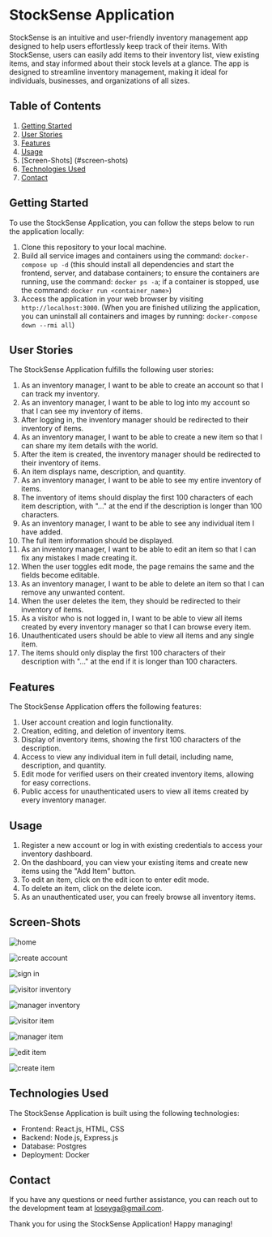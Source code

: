# StockSense Application

StockSense is an intuitive and user-friendly inventory management app designed to help users effortlessly keep track of their items. With StockSense, users can easily add items to their inventory list, view existing items, and stay informed about their stock levels at a glance. The app is designed to streamline inventory management, making it ideal for individuals, businesses, and organizations of all sizes.

## Table of Contents
1. [Getting Started](#getting-started)
2. [User Stories](#user-stories)
3. [Features](#features)
4. [Usage](#usage)
5. [Screen-Shots] (#screen-shots)
6. [Technologies Used](#technologies-used)
7. [Contact](#contact)

## Getting Started
To use the StockSense Application, you can follow the steps below to run the application locally:

1. Clone this repository to your local machine.
2. Build all service images and containers using the command: `docker-compose up -d` (this should install all dependencies and start the frontend, server, and database containers; to ensure the containers are running, use the command: `docker ps -a`; if a container is stopped, use the command: `docker run <container_name>`)
3. Access the application in your web browser by visiting `http://localhost:3000`.
(When you are finished utilizing the application, you can uninstall all containers and images by running: `docker-compose down --rmi all`)

## User Stories
The StockSense Application fulfills the following user stories:

1. As an inventory manager, I want to be able to create an account so that I can track my inventory.
2. As an inventory manager, I want to be able to log into my account so that I can see my inventory of items.
3. After logging in, the inventory manager should be redirected to their inventory of items.
4. As an inventory manager, I want to be able to create a new item so that I can share my item details with the world.
5. After the item is created, the inventory manager should be redirected to their inventory of items.
6. An item displays name, description, and quantity.
7. As an inventory manager, I want to be able to see my entire inventory of items.
8. The inventory of items should display the first 100 characters of each item description, with "..." at the end if the description is longer than 100 characters.
9. As an inventory manager, I want to be able to see any individual item I have added.
10. The full item information should be displayed.
11. As an inventory manager, I want to be able to edit an item so that I can fix any mistakes I made creating it.
12. When the user toggles edit mode, the page remains the same and the fields become editable.
13. As an inventory manager, I want to be able to delete an item so that I can remove any unwanted content.
14. When the user deletes the item, they should be redirected to their inventory of items.
15. As a visitor who is not logged in, I want to be able to view all items created by every inventory manager so that I can browse every item.
16. Unauthenticated users should be able to view all items and any single item.
17. The items should only display the first 100 characters of their description with "..." at the end if it is longer than 100 characters.

## Features
The StockSense Application offers the following features:

1. User account creation and login functionality.
2. Creation, editing, and deletion of inventory items.
3. Display of inventory items, showing the first 100 characters of the description.
4. Access to view any individual item in full detail, including name, description, and quantity.
5. Edit mode for verified users on their created inventory items, allowing for easy corrections.
6. Public access for unauthenticated users to view all items created by every inventory manager.

## Usage
1. Register a new account or log in with existing credentials to access your inventory dashboard.
2. On the dashboard, you can view your existing items and create new items using the "Add Item" button.
3. To edit an item, click on the edit icon to enter edit mode.
4. To delete an item, click on the delete icon.
5. As an unauthenticated user, you can freely browse all inventory items.

## Screen-Shots
![home](/Screen-Shots/Home.png?raw=true "Home Page")

![create account](/Screen-Shots/Create_Account.png?raw=true "Create Account Page")

![sign in](/Screen-Shots/Sign-In.png?raw=true "Sign In Page")

![visitor inventory](/Screen-Shots/Visitor_Inventory.png?raw=true "Visitor Inventory Page")

![manager inventory](/Screen-Shots/Manager_Inventory.png?raw=true "Manager Inventory Page")

![visitor item](/Screen-Shots/Visitor_Item.png?raw=true "Visitor Item Page")

![manager item](/Screen-Shots/Manager_Item.png?raw=true "Manager Item Page")

![edit item](/Screen-Shots/Edit_Item.png?raw=true "Edit Item Page")

![create item](/Screen-Shots/Create_Item.png?raw=true "Create Item Page")

## Technologies Used
The StockSense Application is built using the following technologies:

- Frontend: React.js, HTML, CSS
- Backend: Node.js, Express.js
- Database: Postgres
- Deployment: Docker

## Contact
If you have any questions or need further assistance, you can reach out to the development team at loseyga@gmail.com.

Thank you for using the StockSense Application! Happy managing!